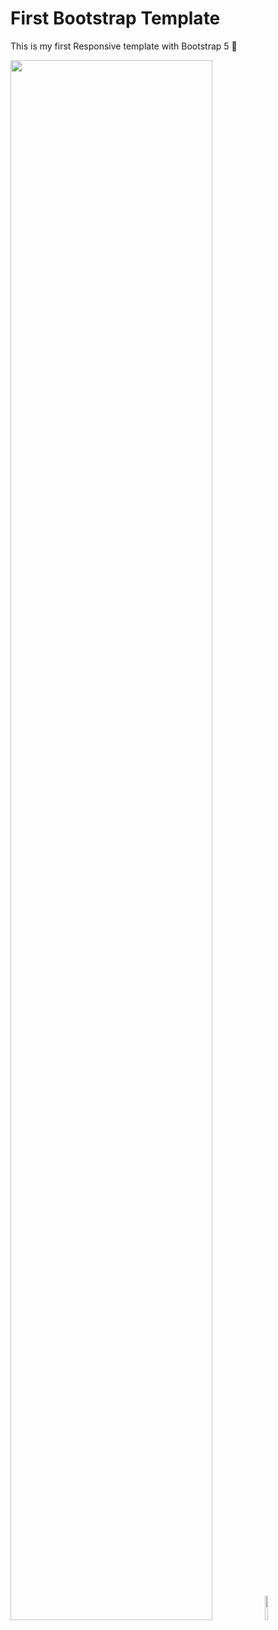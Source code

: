 # First Bootstrap Template

This is my first Responsive template with Bootstrap 5 🤭


<p align="left" width="90%" >
    <img width="80%" src="https://user-images.githubusercontent.com/88275860/204110689-6938b7f6-0237-4d39-b34b-afa6d5ba5ed8.jpg"> 
    <img width="10%" src="https://user-images.githubusercontent.com/88275860/204110923-59848717-cd35-40f7-9ae1-d7f3767beb10.png"> 
</p>
